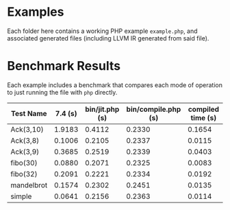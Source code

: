 # Examples

Each folder here contains a working PHP example `example.php`, and associated generated files (including LLVM IR generated from said file).

# Benchmark Results

Each example includes a benchmark that compares each mode of operation to just running the file with `php` directly.

<!-- benchmark table start -->

| Test Name          |            7.4 (s)| bin/jit.php (s) | bin/compile.php (s) | compiled time (s) |
|--------------------|-------------------|-----------------|---------------------|-------------------|
|          Ack(3,10) |            1.9183 |          0.4112 |              0.2330 |            0.1654 |
|           Ack(3,8) |            0.1006 |          0.2105 |              0.2337 |            0.0115 |
|           Ack(3,9) |            0.3685 |          0.2519 |              0.2339 |            0.0403 |
|           fibo(30) |            0.0880 |          0.2071 |              0.2325 |            0.0083 |
|           fibo(32) |            0.2091 |          0.2221 |              0.2334 |            0.0192 |
|         mandelbrot |            0.1574 |          0.2302 |              0.2451 |            0.0135 |
|             simple |            0.0641 |          0.2156 |              0.2363 |            0.0114 |

<!-- benchmark table end -->